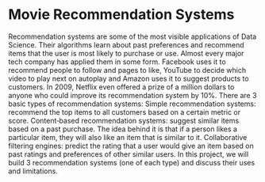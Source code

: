 # Movie Recommendation Systems

Recommendation systems are some of the most visible applications of Data Science. Their algorithms
learn about past preferences and recommend items that the user is most likely to purchase or use.
Almost every major tech company has applied them in some form. Facebook uses it to recommend
people to follow and pages to like, YouTube to decide which video to play next on autoplay and
Amazon uses it to suggest products to customers. In 2009, Netflix even offered a prize of a million
dollars to anyone who could improve its recommendation system by 10%.
There are 3 basic types of recommendation systems:
Simple recommendation systems: recommend the top items to all customers based on a certain
metric or score.
Content‑based recommendation systems: suggest similar items based on a past purchase. The
idea behind it is that if a person likes a particular item, they will also like an item that is similar to it.
Collaborative filtering engines: predict the rating that a user would give an item based on past
ratings and preferences of other similar users.
In this project, we will build 3 recommendation systems (one of each type) and discuss their uses and
limitations.
